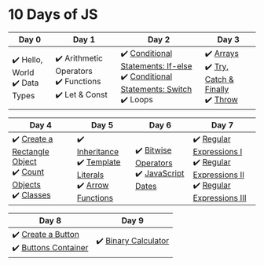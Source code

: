 # 10 Days of JS

| Day 0 | Day 1 | Day 2 | Day 3 |
| ----- | ----- | ----- | ----- |
| :heavy_check_mark: Hello, World<br>:heavy_check_mark: Data Types | :heavy_check_mark: Arithmetic Operators<br>:heavy_check_mark: Functions<br> :heavy_check_mark: Let & Const | :heavy_check_mark: [Conditional Statements: If-else](day2-conditional-statements-if-else.js)<br>:heavy_check_mark: [Conditional Statements: Switch](day2-conditional-statements-switch.js)<br>:heavy_check_mark: Loops | :heavy_check_mark: [Arrays](day3-arrays.js)<br>:heavy_check_mark: [Try, Catch & Finally](day3-try-catch-and-finally.js)<br> :heavy_check_mark: [Throw](day3-throw.js) |

| Day 4 | Day 5 | Day 6 | Day 7 |
| ----- | ----- | ----- | ----- |
| :heavy_check_mark: [Create a Rectangle Object](day4-create-a-rectangle-object.js)<br>:heavy_check_mark: [Count Objects](day4-count-objects.js)<br> :heavy_check_mark: [Classes](day4-classes.js) | :heavy_check_mark: [Inheritance](day5-inheritance.js)<br>:heavy_check_mark: [Template Literals](day5-template-literals.js)<br> :heavy_check_mark: [Arrow Functions](day5-arrow-functions.js) | :heavy_check_mark: [Bitwise Operators](day6-bitwise-operators.js)<br>:heavy_check_mark: [JavaScript Dates](day6-javascript-dates.js) | :heavy_check_mark: [Regular Expressions I](day7-regexp-1.js)<br> :heavy_check_mark: [Regular Expressions II](day7-regexp-2.js)<br> :heavy_check_mark: [Regular Expressions III](day7-regexp-3.js) |

| Day 8 | Day 9 |
| ----- | ----- |
| :heavy_check_mark: [Create a Button](day8-create-a-button/index.html)<br>:heavy_check_mark: [Buttons Container](day8-buttons-container/index.html) | :heavy_check_mark: [Binary Calculator](day9-binary-calculator/index.html) |
